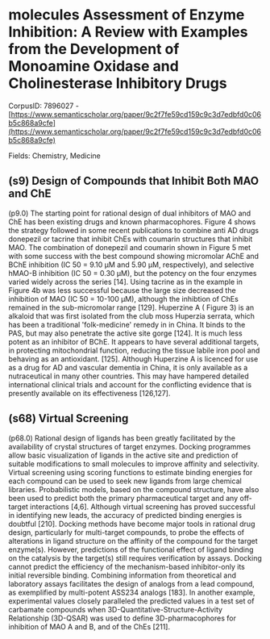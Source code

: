 # molecules Assessment of Enzyme Inhibition: A Review with Examples from the Development of Monoamine Oxidase and Cholinesterase Inhibitory Drugs

CorpusID: 7896027 - [https://www.semanticscholar.org/paper/9c2f7fe59cd159c9c3d7edbfd0c06b5c868a9cfe](https://www.semanticscholar.org/paper/9c2f7fe59cd159c9c3d7edbfd0c06b5c868a9cfe)

Fields: Chemistry, Medicine

## (s9) Design of Compounds that Inhibit Both MAO and ChE
(p9.0) The starting point for rational design of dual inhibitors of MAO and ChE has been existing drugs and known pharmacophores. Figure 4 shows the strategy followed in some recent publications to combine anti AD drugs donepezil or tacrine that inhibit ChEs with coumarin structures that inhibit MAO. The combination of donepezil and coumarin shown in Figure 5 met with some success with the best compound showing micromolar AChE and BChE inhibition (IC 50 = 9.10 µM and 5.90 µM, respectively), and selective hMAO-B inhibition (IC 50 = 0.30 µM), but the potency on the four enzymes varied widely across the series [14]. Using tacrine as in the example in Figure 4b was less successful because the large size decreased the inhibition of MAO (IC 50 = 10-100 µM), although the inhibtion of ChEs remained in the sub-micromolar range [129]. Huperzine A ( Figure 3) is an alkaloid that was first isolated from the club moss Huperzia serrata, which has been a traditional 'folk-medicine' remedy in in China. It binds to the PAS, but may also penetrate the active site gorge [124]. It is much less potent as an inhibitor of BChE. It appears to have several additional targets, in protecting mitochondrial function, reducing the tissue labile iron pool and behaving as an antioxidant. [125]. Although Huperzine A is licenced for use as a drug for AD and vascular dementia in China, it is only available as a nutraceutical in many other countries. This may have hampered detailed international clinical trials and account for the conflicting evidence that is presently available on its effectiveness [126,127].
## (s68) Virtual Screening
(p68.0) Rational design of ligands has been greatly facilitated by the availability of crystal structures of target enzymes. Docking programmes allow basic visualization of ligands in the active site and prediction of suitable modifications to small molecules to improve affinity and selectivity. Virtual screening using scoring functions to estimate binding energies for each compound can be used to seek new ligands from large chemical libraries. Probabilistic models, based on the compound structure, have also been used to predict both the primary pharmaceutical target and any off-target interactions [4,6]. Although virtual screening has proved successful in identifying new leads, the accuracy of predicted binding energies is doubtful [210]. Docking methods have become major tools in rational drug design, particularly for multi-target compounds, to probe the effects of alterations in ligand structure on the affinity of the compound for the target enzyme(s). However, predictions of the functional effect of ligand binding on the catalysis by the target(s) still requires verification by assays. Docking cannot predict the efficiency of the mechanism-based inhibitor-only its initial reversible binding. Combining information from theoretical and laboratory assays facilitates the design of analogs from a lead compound, as exemplified by multi-potent ASS234 analogs [183]. In another example, experimental values closely paralleled the predicted values in a test set of carbamate compounds when 3D-Quantitative-Structure-Activity Relationship (3D-QSAR) was used to define 3D-pharmacophores for inhibition of MAO A and B, and of the ChEs [211].
